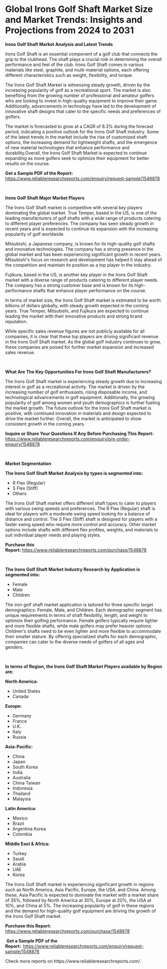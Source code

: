 <p><h1>Global Irons Golf Shaft Market Size and Market Trends: Insights and Projections from 2024 to 2031</h1></p><p><strong>Irons Golf Shaft Market Analysis and Latest Trends</strong></p>
<p><p>Irons Golf Shaft is an essential component of a golf club that connects the grip to the clubhead. The shaft plays a crucial role in determining the overall performance and feel of the club. Irons Golf Shaft comes in various materials like steel, graphite, and multi-material options, each offering different characteristics such as weight, flexibility, and torque.</p><p>The Irons Golf Shaft Market is witnessing steady growth, driven by the increasing popularity of golf as a recreational sport. The market is also benefiting from the growing number of professional and amateur golfers who are looking to invest in high-quality equipment to improve their game. Additionally, advancements in technology have led to the development of innovative shaft designs that cater to the specific needs and preferences of golfers.</p><p>The market is forecasted to grow at a CAGR of 8.3% during the forecast period, indicating a positive outlook for the Irons Golf Shaft industry. Some of the latest trends in the market include the rise of customized shaft options, the increasing demand for lightweight shafts, and the emergence of new material technologies that enhance performance and durability.Overall, the Irons Golf Shaft Market is expected to continue expanding as more golfers seek to optimize their equipment for better results on the course.</p></p>
<p><strong>Get a Sample PDF of the Report:&nbsp;</strong> <a href="https://www.reliableresearchreports.com/enquiry/request-sample/1548878">https://www.reliableresearchreports.com/enquiry/request-sample/1548878</a></p>
<p>&nbsp;</p>
<p><strong>Irons Golf Shaft Major Market Players</strong></p>
<p><p>The Irons Golf Shaft market is competitive with several key players dominating the global market. True Temper, based in the US, is one of the leading manufacturers of golf shafts with a wide range of products catering to different player preferences. The company has seen steady growth in recent years and is expected to continue its expansion with the increasing popularity of golf worldwide.</p><p>Mitsubishi, a Japanese company, is known for its high-quality golf shafts and innovative technologies. The company has a strong presence in the global market and has been experiencing significant growth in recent years. Mitsubishi's focus on research and development has helped it stay ahead of the competition and maintain its position as a top player in the industry.</p><p>Fujikura, based in the US, is another key player in the Irons Golf Shaft market with a diverse range of products catering to different player needs. The company has a strong customer base and is known for its high-performance shafts that enhance player performance on the course.</p><p>In terms of market size, the Irons Golf Shaft market is estimated to be worth billions of dollars globally, with steady growth expected in the coming years. True Temper, Mitsubishi, and Fujikura are expected to continue leading the market with their innovative products and strong brand reputation.</p><p>While specific sales revenue figures are not publicly available for all companies, it is clear that these top players are driving significant revenue in the Irons Golf Shaft market. As the global golf industry continues to grow, these companies are poised for further market expansion and increased sales revenue.</p></p>
<p>&nbsp;</p>
<p><strong>What Are The Key Opportunities For Irons Golf Shaft Manufacturers?</strong></p>
<p><p>The Irons Golf Shaft market is experiencing steady growth due to increasing interest in golf as a recreational activity. The market is driven by the increasing number of golf enthusiasts, rising disposable income, and technological advancements in golf equipment. Additionally, the growing popularity of golf among women and youth demographics is further fueling the market growth. The future outlook for the Irons Golf Shaft market is positive, with continued innovation in materials and design expected to drive the market further. Overall, the market is anticipated to show consistent growth in the coming years.</p></p>
<p><strong>Inquire or Share Your Questions If Any Before Purchasing This Report:</strong> <a href="https://www.reliableresearchreports.com/enquiry/pre-order-enquiry/1548878">https://www.reliableresearchreports.com/enquiry/pre-order-enquiry/1548878</a></p>
<p>&nbsp;</p>
<p><strong>Market Segmentation</strong></p>
<p><strong>The Irons Golf Shaft Market Analysis by types is segmented into:</strong></p>
<p><ul><li>R Flex (Regular)</li><li>S Flex (Stiff)</li><li>Others</li></ul></p>
<p><p>The Irons Golf Shaft market offers different shaft types to cater to players with various swing speeds and preferences. The R Flex (Regular) shaft is ideal for players with a moderate swing speed looking for a balance of distance and control. The S Flex (Stiff) shaft is designed for players with a faster swing speed who require more control and accuracy. Other market options include shafts with different flex profiles, weights, and materials to suit individual player needs and playing styles.</p></p>
<p><strong>Purchase this Report:&nbsp;</strong><a href="https://www.reliableresearchreports.com/purchase/1548878">https://www.reliableresearchreports.com/purchase/1548878</a></p>
<p>&nbsp;</p>
<p><strong>The Irons Golf Shaft Market Industry Research by Application is segmented into:</strong></p>
<p><ul><li>Female</li><li>Male</li><li>Children</li></ul></p>
<p><p>The iron golf shaft market application is tailored for three specific target demographics: Female, Male, and Children. Each demographic segment has unique requirements in terms of shaft flexibility, length, and weight to optimize their golfing performance. Female golfers typically require lighter and more flexible shafts, while male golfers may prefer heavier options. Children's shafts need to be even lighter and more flexible to accommodate their smaller stature. By offering specialized shafts for each demographic, companies can cater to the diverse needs of golfers of all ages and genders.</p></p>
<p>&nbsp;</p>
<p><strong>In terms of Region, the Irons Golf Shaft Market Players available by Region are:</strong></p>
<p>
    <p> <strong> North America: </strong>
        <ul>
            <li>United States</li>
            <li>Canada</li>
        </ul>
        </p> 
    <p> <strong> Europe: </strong>
        <ul>
            <li>Germany</li>
            <li>France</li>
            <li>U.K.</li>
            <li>Italy</li>
            <li>Russia</li>
        </ul>
        </p> 
    <p> <strong> Asia-Pacific: </strong>
        <ul>
            <li>China</li>
            <li>Japan</li>
            <li>South Korea</li>
            <li>India</li>
            <li>Australia</li>
            <li>China Taiwan</li>
            <li>Indonesia</li>
            <li>Thailand</li>
            <li>Malaysia</li>
        </ul>
        </p> 
    <p> <strong> Latin America: </strong>
        <ul>
            <li>Mexico</li>
            <li>Brazil</li>
            <li>Argentina Korea</li>
            <li>Colombia</li>
        </ul>
        </p> 
    <p> <strong> Middle East & Africa: </strong>
        <ul>
            <li>Turkey</li>
            <li>Saudi</li>
            <li>Arabia</li>
            <li>UAE</li>
            <li>Korea</li>
        </ul>
    </p>
    </p>
<p><p>The Irons Golf Shaft market is experiencing significant growth in regions such as North America, Asia Pacific, Europe, the USA, and China. Among these, Asia Pacific is expected to dominate the market with a market share of 35%, followed by North America at 30%, Europe at 20%, the USA at 10%, and China at 5%. The increasing popularity of golf in these regions and the demand for high-quality golf equipment are driving the growth of the Irons Golf Shaft market.</p></p>
<p><strong>Purchase this Report: </strong><a href="https://www.reliableresearchreports.com/purchase/1548878">https://www.reliableresearchreports.com/purchase/1548878</a></p>
<p>&nbsp;<strong>Get a Sample PDF of the Report:&nbsp;&nbsp;</strong><a href="https://www.reliableresearchreports.com/enquiry/request-sample/1548878">https://www.reliableresearchreports.com/enquiry/request-sample/1548878</a></p>
<p><strong></strong></p>
<p>Check more reports on https://www.reliableresearchreports.com/</p>